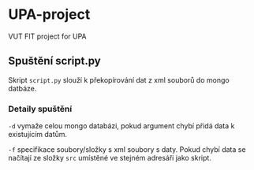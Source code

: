 # UPA-project
VUT FIT project for UPA

## Spuštění script.py

Skript ```script.py``` slouží k překopírování dat z xml souborů do mongo datbáze.

### Detaily spuštění

``-d`` vymaže celou mongo databázi, pokud argument chybí přidá data k existujícím datům.

``-f`` specifikace soubory/složky s xml soubory s daty. Pokud chybí data se načítají ze složky ``src`` umístěné ve stejném adresáři jako skript.
